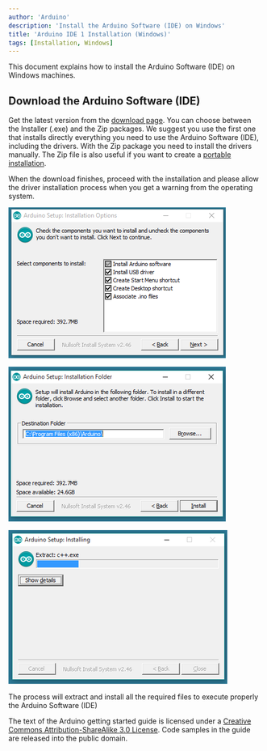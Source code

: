 ```yaml
---
author: 'Arduino'
description: 'Install the Arduino Software (IDE) on Windows'
title: 'Arduino IDE 1 Installation (Windows)'
tags: [Installation, Windows]
---
```


This document explains how to install the Arduino Software (IDE) on Windows machines.

## Download the Arduino Software (IDE)

Get the latest version from the [download page](https://www.arduino.cc/en/Main/Software). You can choose between the Installer (.exe) and the Zip packages. We suggest you use the first one that installs directly everything you need to use the Arduino Software (IDE), including the drivers. With the Zip package you need to install the drivers manually. The Zip file is also useful if you want to create a [portable installation](/en/Guide/PortableIDE).

When the download finishes, proceed with the installation and please allow the driver installation process when you get a warning from the operating system.

![Choose the components to install.](assets/DRV_Capture1.png)


![Choose the installation directory.](assets/DRV_Capture2.png)


![Installation in progress.](assets/DRV_Capture3.png)

The process will extract and install all the required files to execute properly the Arduino Software (IDE)

The text of the Arduino getting started guide is licensed under a
[Creative Commons Attribution-ShareAlike 3.0 License](http://creativecommons.org/licenses/by-sa/3.0/). Code samples in the guide are released into the public domain.
